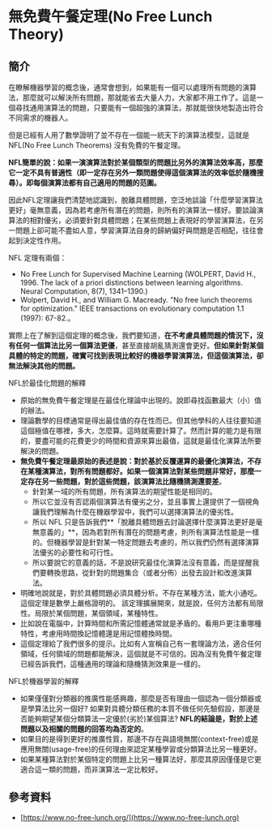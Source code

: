 # 無免費午餐定理(No Free Lunch Theory)

## 簡介

在瞭解機器學習的概念後，通常會想到，如果能有一個可以處理所有問題的演算法，那麼就可以解決所有問題，那就能省去大量人力，大家都不用工作了。這是一個尋找通用演算法的問題，只要能有一個超強的演算法，那就能很快地製造出符合不同需求的機器人。

但是已經有人用了數學證明了並不存在一個能一統天下的演算法模型，這就是 NFL(No Free Lunch Theorems) 沒有免費的午餐定理。

**NFL簡單的說：如果一演演算法對於某個類型的問題比另外的演算法效率高，那麼它一定不具有普適性（即一定存在另外一類問題使得這個演算法的效率低於隨機搜尋）。即每個演算法都有自己適用的問題的范圍。**

因此NFL定理讓我們清楚地認識到，脫離具體問題，空泛地談論「什麼學習演算法更好」毫無意義，因為若考慮所有潛在的問題，則所有的演算法一樣好。要談論演算法的相對優劣，必須要針對具體問題；在某些問題上表現好的學習演算法，在另一問題上卻可能不盡如人意，學習演算法自身的歸納偏好與問題是否相配，往往會起到決定性作用。

NFL 定理有兩個：

* No Free Lunch for Supervised Machine Learning (WOLPERT, David H., 1996. The lack of a priori distinctions between learning algorithms. Neural Computation, 8(7), 1341–1390.)
* Wolpert, David H., and William G. Macready. "No free lunch theorems for optimization." IEEE transactions on evolutionary computation 1.1 (1997): 67-82.。

實際上在了解到這個定理的概念後，我們要知道，**在不考慮具體問題的情況下，沒有任何一個算法比另一個算法更優**，甚至直接胡亂猜測還會更好。**但如果針對某個具體的特定的問題，確實可找到表現比較好的機器學習演算法，但這個演算法，卻無法解決其他的問題。**

NFL於最佳化問題的解釋


* 原始的無免費午餐定理是在最佳化理論中出現的。說即尋找函數最大（小）值的辦法。
* 理論數學的目標通常是得出最佳值的存在性而已。但其他學科的人往往要知道這個極值在哪裡，多大，怎麼算。這時就需要計算了。然而計算的能力是有限的，要盡可能的花費更少的時間和資源來算出最值，這就是最佳化演算法所要解決的問題。
* **無免費午餐定理最原始的表述是說：對於基於反覆運算的最優化演算法，不存在某種演算法，對所有問題都好。如果一個演算法對某些問題非常好，那麼一定存在另一些問題，對於這些問題，該演算法比隨機猜測還要差**。
  * 針對某一域的所有問題，所有演算法的期望性能是相同的。
  * 所以它並沒有否認兩個演算法有優劣之分，並且事實上還提供了一個視角讓我們理解為什麼在機器學習中，我們可以選擇演算法的優劣性。&#x20;
  * 所以 NFL 只是告訴我們**「脫離具體問題去討論選擇什麼演算法更好是毫無意義的」**，因為若對所有潛在的問題考慮，則所有演算法性能是一樣的。但機器學習是針對某一特定問題去考慮的，所以我們仍然有選擇演算法優劣的必要性和可行性。
  * 所以要說它的意義的話，不是說研究最佳化演算法沒有意義，而是提醒我們要轉換思路，從針對的問題集合（或者分佈）出發去設計和改進演算法。
* 明確地說就是，對於具體問題必須具體分析。不存在某種方法，能大小通吃。這個定理是數學上嚴格證明的。  該定理擴展開來，就是說，任何方法都有局限性。局限於某個問題，某個領域，某種特性。
* 比如說在電腦中，計算時間和所需記憶體通常就是矛盾的。看用戶更注重哪種特性，考慮用時間換記憶體還是用記憶體換時間。
* 這個定理給了我們很多的提示。比如有人宣稱自己有一套理論方法，適合任何領域，任何領域的問題都能解決，這個就是不可信的。因為沒有免費午餐定理已經告訴我們，這種通用的理論和隨機猜測效果是一樣的。

NFL於機器學習的解釋


* 如果僅僅對分類器的推廣性能感興趣，那麼是否有理由一個認為一個分類器或是學算法比另一個好?  如果對具體分類任務的本質不做任何先驗假設，那邊是否能夠期望某個分類算法一定優於(劣於)某個算法?  &#x20;**NFL的結論是，對於上述問題以及相關的問題的回答均為否定的**。
* 如果目的是得到更好的推廣性質，那邊不存在與語境無關(context-free)或是應用無關(usage-free)的任何理由來認定某種學習或分類算法比另一種更好。
* 如果某種算法對於某個特定的問題上比另一種算法好，那麼其原因僅僅是它更適合這一類的問題，而非演算法一定比較好。






## 參考資料

* [https://www.no-free-lunch.org/](https://www.no-free-lunch.org)

